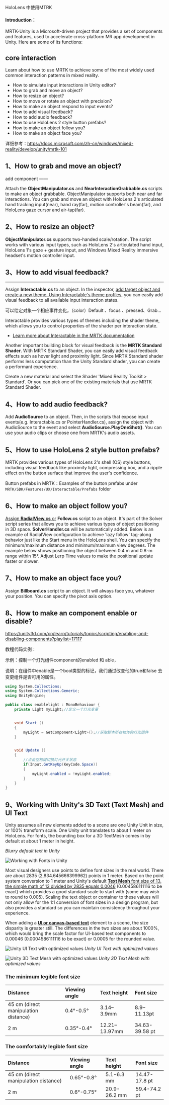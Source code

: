 HoloLens 中使用MTRK 

#### Introduction：

 MRTK-Unity is a Microsoft-driven project that provides a set of components and features, used to accelerate cross-platform MR app development in Unity. Here are some of its functions: 



## core  interaction

Learn about how to use MRTK to achieve some of the most widely used common interaction patterns in mixed reality.

- How to simulate input interactions in Unity editor?
- How to grab and move an object?
- How to resize an object?
- How to move or rotate an object with precision?
- How to make an object respond to input events?
- How to add visual feedback?
- How to add audio feedback?
- How to use HoloLens 2 style button prefabs?
- How to make an object follow you?
- How to make an object face you?

详细参考：https://docs.microsoft.com/zh-cn/windows/mixed-reality/develop/unity/mrtk-101



## 1、How to grab and move an object?

add  component  ——

Attach the **ObjectManipulator.cs** and **NearInteractionGrabbable.cs** scripts to make an object grabbable. ObjectManipulator supports both near and far interactions. You can grab and move an object with HoloLens 2's articulated hand tracking input(near), hand ray(far), motion controller's beam(far), and HoloLens gaze cursor and air-tap(far).



## 2、How to resize an object?

**ObjectManipulator.cs** supports two-handed scale/rotation. The script works with various input types, such as HoloLens 2's articulated hand input, HoloLens 1's gaze + gesture input, and Windows Mixed Reality immersive headset's motion controller input.



## 3、How to add visual feedback?

----

Assign **Interactable.cs** to an object. In the inspector, <u>add target object and create a new theme. Using Interactable's theme profiles</u>, you can easily add visual feedback to all available input interaction states.

 可以给定对象一个相应事件变化，（color）Default 、focus 、pressed、Grab...

Interactable provides various types of themes including the shader theme, which allows you to control properties of the shader per interaction state.

- [Learn more about Interactable in the MRTK documentation](https://microsoft.github.io/MixedRealityToolkit-Unity/Documentation/README_Interactable.html)

Another important building block for visual feedback is the **MRTK Standard Shader**. With MRTK Standard Shader, you can easily add visual feedback effects such as hover light and proximity light. Since MRTK Standard shader performs less computation than the Unity Standard shader, you can create a performant experience.

Create a new material and select the Shader 'Mixed Reality Toolkit > Standard'. Or you can pick one of the existing materials that use MRTK Standard Shader.



## 4、How to add audio feedback?

Add **AudioSource** to an object. Then, in the scripts that expose input events(e.g. Interactable.cs or PointerHandler.cs), assign the object with AudioSource to the event and select **AudioSource.PlayOneShot()**. You can use your audio clips or choose one from MRTK's audio assets.



##  5、How to use HoloLens 2 style button prefabs?

MRTK provides various types of HoloLens 2's shell (OS) style buttons, including visual feedback like proximity light, compressing box, and a ripple effect on the button surface that improve the user's confidence.

Button prefabs in MRTK：Examples of the button prefabs under `MRTK/SDK/Features/UX/Interactable/Prefabs` folder



## 6、How to make an object follow you?

<u>Assign **RadialView.cs** or</u> **Follow.cs** script to an object. It's part of the Solver script series that allows you to achieve various types of object positioning in 3D space. **SolverHandler.cs** will be automatically added. Below is an example of RadialView configuration to achieve 'lazy follow' tag-along behavior just like the Start menu in the HoloLens shell. You can specify the minimum/maximum distance and minimum/maximum view degrees. The example below shows positioning the object between 0.4 m and 0.8-m range within 15°. Adjust Lerp Time values to make the positional update faster or slower.



## 7、How to make an object face you?

Assign **Billboard.cs** script to an object. It will always face you, whatever your position. You can specify the pivot axis option.





## 8、How to make an component enable or disable?



https://unity3d.com/cn/learn/tutorials/topics/scripting/enabling-and-disabling-components?playlist=17117

教程代码实例：

示例：控制一个灯光组件component的enabled 和 able，

说明：在组件中enable是一个bool类型的标记，我们通过改变他的true和false 去变更组件是否可用的属性。

```c#
using System.Collections;
using System.Collections.Generic;
using UnityEngine;

public class enablelight : MonoBehaviour {
    private Light myLight;//定义一个灯光变量


    void Start ()
    {
        myLight = GetComponent<Light>();//获取脚本所在物体的灯光组件
    }


    void Update ()
    {
        //点击空格键切换灯光开关状态
        if(Input.GetKeyUp(KeyCode.Space))
        {
            myLight.enabled = !myLight.enabled;
        }
    }
}
```





## 9、Working with Unity's 3D Text (Text Mesh) and UI Text

Unity assumes all new elements added to a scene are one Unity Unit in size, or 100% transform scale. One Unity unit translates to about 1 meter on HoloLens. For fonts, the bounding box for a 3D TextMesh comes in by default at about 1 meter in height.

 *Blurry default text in Unity* 



 ![Working with Fonts in Unity](https://docs.microsoft.com/zh-cn/windows/mixed-reality/develop/unity/images/640px-hug-text-03.png) 

 Most visual designers use points to define font sizes in the real world. There are about 2835 (2,834.645666399962) points in 1 meter. Based on the point system conversion to 1 meter and Unity's default <u>**Text Mesh** font size of 13, the simple math of 13 divided by 2835 equals 0.0046</u> (0.004586111116 to be exact) which provides a good standard scale to start with (some may wish to round to 0.005). Scaling the text object or container to these values will not only allow for the 1:1 conversion of font sizes in a design program, but also provides a standard so you can maintain consistency throughout your experience. 







When adding a <u>**UI or canvas-based text**</u> element to a scene, the size disparity is greater still. The differences in the two sizes are about 1000%, which would bring the scale factor for UI-based text components to 0.00046 (0.0004586111116 to be exact) or 0.0005 for the rounded value.

![Unity UI Text with optimized values](https://docs.microsoft.com/zh-cn/windows/mixed-reality/develop/unity/images/hug-text-04-1000px.png)
*Unity UI Text with optimized values*

 ![Unity 3D Text Mesh with optimized values](https://docs.microsoft.com/zh-cn/windows/mixed-reality/develop/unity/images/hug-text-05-1000px.png)
*Unity 3D Text Mesh with optimized values* 





### The minimum legible font size

| Distance                             | Viewing angle | Text height   | Font size      |
| :----------------------------------- | :------------ | :------------ | :------------- |
| 45 cm (direct manipulation distance) | 0.4°-0.5°     | 3.14–3.9mm    | 8.9–11.13pt    |
| 2 m                                  | 0.35°-0.4°    | 12.21–13.97mm | 34.63-39.58 pt |

### The comfortably legible font size

| Distance                             | Viewing angle | Text height  | Font size     |
| :----------------------------------- | :------------ | :----------- | :------------ |
| 45 cm (direct manipulation distance) | 0.65°-0.8°    | 5.1-6.3 mm   | 14.47-17.8 pt |
| 2 m                                  | 0.6°-0.75°    | 20.9-26.2 mm | 59.4-74.2 pt  |




